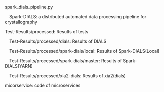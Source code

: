 spark_dials_pipeline.py  

  &emsp;Spark-DIALS: a distributed automated data processing pipeline for crystallography

Test-Results/processed: Results of tests  

  &emsp;Test-Results/processed/dials: Results of DIALS  
  
  &emsp;Test-Results/processed/spark-dials/local: Results of Spark-DIALS(Local)  
  
  &emsp;Test-Results/processed/spark-dials/master: Results of Spark-DIALS(YARN)  
  
  &emsp;Test-Results/processed/xia2-dials: Results of xia2(dials)  
  

micorservice: code of microservices
